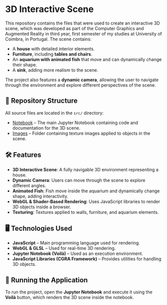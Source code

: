 # 3D Interactive Scene

This repository contains the files that were used to create an interactive 3D scene, which was developed as part of the Computer Graphics and Augmented Reality in third year, first semester of my studies at University of Coimbra, in Portugal. The scene contains:

- A **house** with detailed interior elements.  
- **Furniture**, including **tables and chairs**.  
- An **aquarium with animated fish** that move and can dynamically change their shape.
- A **sink**, adding more realism to the scene.  

The project also features a **dynamic camera**, allowing the user to navigate through the environment and explore different perspectives of the scene.  

## 📂 Repository Structure  

All source files are located in the `src/` directory:  

- [Notebook](3D_Interactive_Scene.ipynb) – The main Jupyter Notebook containing code and documentation for the 3D scene.
- [Images](images/) – Folder containing texture images applied to objects in the scene.  

## 🛠 Features  

- **3D Interactive Scene**: A fully navigable 3D environment representing a house.  
- **Dynamic Camera**: Users can move through the scene to explore different angles.  
- **Animated Fish**: Fish move inside the aquarium and dynamically change shape, adding interactivity.  
- **WebGL & Shader-Based Rendering**: Uses JavaScript libraries to render 3D objects inside a browser.  
- **Texturing**: Textures applied to walls, furniture, and aquarium elements.  

## 🖥️ Technologies Used  

- **JavaScript** – Main programming language used for rendering.  
- **WebGL & GLSL** – Used for real-time 3D rendering.  
- **Jupyter Notebook (Voilà)** – Used as an execution environment.  
- **JavaScript Libraries (CGRA Framework)** – Provides utilities for handling 3D objects.  

## 🚀 Running the Application  

To run the project, open the **Jupyter Notebook** and execute it using the **Voilà** button, which renders the 3D scene inside the notebook.  
